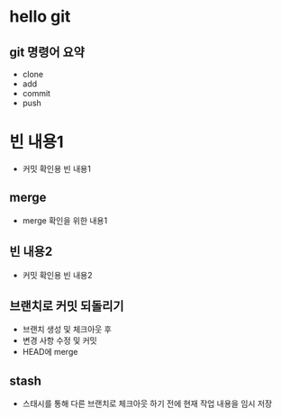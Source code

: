 # hello git

## git 명령어 요약

- clone
- add
- commit
- push

# 빈 내용1

- 커밋 확인용 빈 내용1


## merge

- merge 확인을 위한 내용1

## 빈 내용2

- 커밋 확인용 빈 내용2

## 브랜치로 커밋 되돌리기

- 브랜치 생성 및 체크아웃 후
- 변경 사항 수정 및 커밋
- HEAD에 merge

## stash

- 스태시를 통해 다른 브랜치로 체크아웃 하기 전에 현재 작업 내용을 임시 저장
